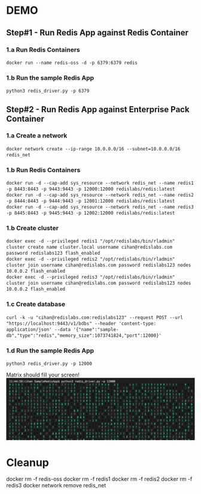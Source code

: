 # DEMO
## Step#1 - Run Redis App against Redis Container
### 1.a Run Redis Containers
```
docker run --name redis-oss -d -p 6379:6379 redis
```
### 1.b Run the sample Redis App
```
python3 redis_driver.py -p 6379
```

## Step#2 - Run Redis App against Enterprise Pack Container
### 1.a Create a network
```
docker network create --ip-range 10.0.0.0/16 --subnet=10.0.0.0/16 redis_net
```

### 1.b Run Redis Containers
```
docker run -d --cap-add sys_resource --network redis_net --name redis1 -p 8443:8443 -p 9443:9443 -p 12000:12000 redislabs/redis:latest
docker run -d --cap-add sys_resource --network redis_net --name redis2 -p 8444:8443 -p 9444:9443 -p 12001:12000 redislabs/redis:latest
docker run -d --cap-add sys_resource --network redis_net --name redis3 -p 8445:8443 -p 9445:9443 -p 12002:12000 redislabs/redis:latest
```

### 1.b Create cluster
```
docker exec -d --privileged redis1 "/opt/redislabs/bin/rladmin" cluster create name cluster.local username cihan@redislabs.com password redislabs123 flash_enabled
docker exec -d --privileged redis2 "/opt/redislabs/bin/rladmin" cluster join username cihan@redislabs.com password redislabs123 nodes 10.0.0.2 flash_enabled
docker exec -d --privileged redis3 "/opt/redislabs/bin/rladmin" cluster join username cihan@redislabs.com password redislabs123 nodes 10.0.0.2 flash_enabled
```

### 1.c Create database
```
curl -k -u "cihan@redislabs.com:redislabs123" --request POST --url "https://localhost:9443/v1/bdbs" --header 'content-type: application/json' --data '{"name":"sample-db","type":"redis","memory_size":1073741824,"port":12000}'
```

### 1.d Run the sample Redis App
```
python3 redis_driver.py -p 12000
```

Matrix should fill your screen!
![Image](https://raw.githubusercontent.com/cihanb/dockerdemo_rp/master/Demo%233%20Migrating%20Redis%20App%20on%20macOS/Media/app_output.jpeg)


# Cleanup
docker rm -f redis-oss
docker rm -f redis1
docker rm -f redis2
docker rm -f redis3
docker network remove redis_net
